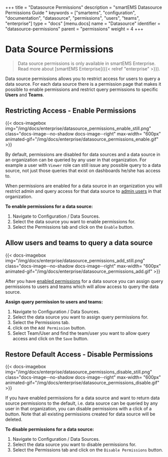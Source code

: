 +++
title = "Datasource Permissions"
description = "smartEMS Datasource Permissions Guide "
keywords = ["smartems", "configuration", "documentation", "datasource", "permissions", "users", "teams", "enterprise"]
type = "docs"
[menu.docs]
name = "Datasource"
identifier = "datasource-permissions"
parent = "permissions"
weight = 4
+++

# Data Source Permissions

> Data source permissions is only available in smartEMS Enterprise. Read more about [smartEMS Enterprise]({{< relref "enterprise" >}}).

Data source permissions allows you to restrict access for users to query a data source. For each data source there is
a permission page that makes it possible to enable permissions and restrict query permissions to specific
**Users** and **Teams**.

## Restricting Access - Enable Permissions

{{< docs-imagebox img="/img/docs/enterprise/datasource_permissions_enable_still.png" class="docs-image--no-shadow docs-image--right" max-width= "600px" animated-gif="/img/docs/enterprise/datasource_permissions_enable.gif" >}}

By default, permissions are disabled for data sources and a data source in an organization can be queried by any user in
that organization. For example a user with `Viewer` role can still issue any possible query to a data source, not just
those queries that exist on dashboards he/she has access to.

When permissions are enabled for a data source in an organization you will restrict admin and query access for that
data source to [admin users](/permissions/organization_roles/#admin-role) in that organization.

**To enable permissions for a data source:**

1. Navigate to Configuration / Data Sources.
2. Select the data source you want to enable permissions for.
3. Select the Permissions tab and click on the `Enable` button.

<div class="clearfix"></div>

## Allow users and teams to query a data source

{{< docs-imagebox img="/img/docs/enterprise/datasource_permissions_add_still.png" class="docs-image--no-shadow docs-image--right" max-width= "600px" animated-gif="/img/docs/enterprise/datasource_permissions_add.gif" >}}

After you have [enabled permissions](#restricting-access-enable-permissions) for a data source you can assign query
permissions to users and teams which will allow access to query the data source.

**Assign query permission to users and teams:**

1. Navigate to Configuration / Data Sources.
2. Select the data source you want to assign query permissions for.
3. Select the Permissions tab.
4. click on the `Add Permission` button.
5. Select Team/User and find the team/user you want to allow query access and click on the `Save` button.

<div class="clearfix"></div>

## Restore Default Access - Disable Permissions

{{< docs-imagebox img="/img/docs/enterprise/datasource_permissions_disable_still.png" class="docs-image--no-shadow docs-image--right" max-width= "600px" animated-gif="/img/docs/enterprise/datasource_permissions_disable.gif" >}}

If you have enabled permissions for a data source and want to return data source permissions to the default, i.e.
data source can be queried by any user in that organization, you can disable permissions with a click of a button.
Note that all existing permissions created for data source will be deleted.

**To disable permissions for a data source:**

1. Navigate to Configuration / Data Sources.
2. Select the data source you want to disable permissions for.
3. Select the Permissions tab and click on the `Disable Permissions` button.

<div class="clearfix"></div>
